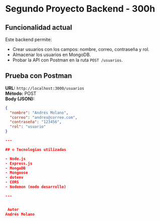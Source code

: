 # Segundo Proyecto Backend - 300h

## Funcionalidad actual

Este backend permite:

- Crear usuarios con los campos: nombre, correo, contraseña y rol.
- Almacenar los usuarios en MongoDB.
- Probar la API con Postman en la ruta `POST /usuarios`.

## Prueba con Postman

**URL:** `http://localhost:3000/usuarios`  
**Método:** POST  
**Body (JSON):**
```json
{
  "nombre": "Andrés Molano",
  "correo": "andres@correo.com",
  "contraseña": "123456",
  "rol": "usuario"
}

---

## ⚙️ Tecnologías utilizadas

- Node.js
- Express.js
- MongoDB
- Mongoose
- dotenv
- CORS
- Nodemon (modo desarrollo)

---


 Autor
Andrés Molano


